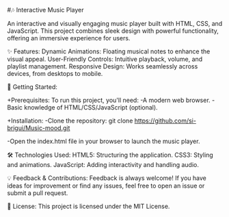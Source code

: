 #🎶 Interactive Music Player

An interactive and visually engaging music player built with HTML, CSS, and JavaScript. This project combines sleek design with powerful functionality, offering an immersive experience for users.

✨ Features:
Dynamic Animations: Floating musical notes to enhance the visual appeal.
User-Friendly Controls: Intuitive playback, volume, and playlist management.
Responsive Design: Works seamlessly across devices, from desktops to mobile.


🚀 Getting Started:

+Prerequisites:
      To run this project, you'll need:
        -A modern web browser.
        -Basic knowledge of HTML/CSS/JavaScript (optional).

+Installation:
  -Clone the repository:
        git clone https://github.com/si-brigui/Music-mood.git  

 -Open the index.html file in your browser to launch the music player.

 🛠️ Technologies Used:
        HTML5: Structuring the application.
        CSS3: Styling and animations.
        JavaScript: Adding interactivity and handling audio.

💡 Feedback & Contributions:
      Feedback is always welcome! If you have ideas for improvement or find any issues, feel free to open an issue or submit a pull request.

📜 License:
   This project is licensed under the MIT License.
